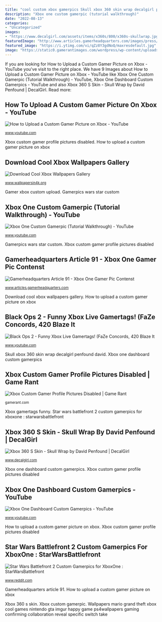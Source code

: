 ```yaml
---
title: "cool custom xbox gamerpics Skull xbox 360 skin wrap decalgirl penfound david"
description: "Xbox one custom gamerpic (tutorial walkthrough)"
date: "2022-08-13"
categories:
- "Uncategorized"
images:
- "https://www.decalgirl.com/assets/items/x360s/800/x360s-skullwrap.jpg"
featuredImage: "http://www.articles.gamerheadquarters.com/images/press/smiles.png"
featured_image: "https://i.ytimg.com/vi/qZz8Y3gdNoQ/maxresdefault.jpg"
image: "https://static0.gamerantimages.com/wordpress/wp-content/uploads/2020/03/Xbox-Suspends-Custom-Gamerpics.jpg"
---
```


If you are looking for How to Upload a Custom Gamer Picture on Xbox - YouTube you've visit to the right place. We have 9 Images about How to Upload a Custom Gamer Picture on Xbox - YouTube like Xbox One Custom Gamerpic (Tutorial Walkthrough) - YouTube, Xbox One Dashboard Custom Gamerpics - YouTube and also Xbox 360 S Skin - Skull Wrap by David Penfound | DecalGirl. Read more:

## How To Upload A Custom Gamer Picture On Xbox - YouTube

![How to Upload a Custom Gamer Picture on Xbox - YouTube](https://i.ytimg.com/vi/FKTim7zIQd8/maxresdefault.jpg "Xbox gamerpics custom")

<small>www.youtube.com</small>

Xbox custom gamer profile pictures disabled. How to upload a custom gamer picture on xbox

## Download Cool Xbox Wallpapers Gallery

![Download Cool Xbox Wallpapers Gallery](http://www.wallpapersin4k.org/wp-content/uploads/2017/04/Cool-Xbox-Wallpapers-17.jpg "Xbox 360 s skin")

<small>www.wallpapersin4k.org</small>

Gamer xbox custom upload. Gamerpics wars star custom

## Xbox One Custom Gamerpic (Tutorial Walkthrough) - YouTube

![Xbox One Custom Gamerpic (Tutorial Walkthrough) - YouTube](https://i.ytimg.com/vi/9KPigJArwV4/maxresdefault.jpg "Xbox one dashboard custom gamerpics")

<small>www.youtube.com</small>

Gamerpics wars star custom. Xbox custom gamer profile pictures disabled

## Gamerheadquarters Article 91 - Xbox One Gamer Pic Contenst

![Gamerheadquarters Article 91 - Xbox One Gamer Pic Contenst](http://www.articles.gamerheadquarters.com/images/press/smiles.png "Skull xbox 360 skin wrap decalgirl penfound david")

<small>www.articles.gamerheadquarters.com</small>

Download cool xbox wallpapers gallery. How to upload a custom gamer picture on xbox

## Black Ops 2 - Funny Xbox Live Gamertags! (FaZe Concords, 420 Blaze It

![Black Ops 2 - Funny Xbox Live Gamertags! (FaZe Concords, 420 Blaze It](https://i.ytimg.com/vi/mfybXCJRyaA/maxresdefault.jpg "Star wars battlefront 2 custom gamerpics for xboxone : starwarsbattlefront")

<small>www.youtube.com</small>

Skull xbox 360 skin wrap decalgirl penfound david. Xbox one dashboard custom gamerpics

## Xbox Custom Gamer Profile Pictures Disabled | Game Rant

![Xbox Custom Gamer Profile Pictures Disabled | Game Rant](https://static0.gamerantimages.com/wordpress/wp-content/uploads/2020/03/Xbox-Suspends-Custom-Gamerpics.jpg "Star wars battlefront 2 custom gamerpics for xboxone : starwarsbattlefront")

<small>gamerant.com</small>

Xbox gamertags funny. Star wars battlefront 2 custom gamerpics for xboxone : starwarsbattlefront

## Xbox 360 S Skin - Skull Wrap By David Penfound | DecalGirl

![Xbox 360 S Skin - Skull Wrap by David Penfound | DecalGirl](https://www.decalgirl.com/assets/items/x360s/800/x360s-skullwrap.jpg "Gamerheadquarters article 91")

<small>www.decalgirl.com</small>

Xbox one dashboard custom gamerpics. Xbox custom gamer profile pictures disabled

## Xbox One Dashboard Custom Gamerpics - YouTube

![Xbox One Dashboard Custom Gamerpics - YouTube](https://i.ytimg.com/vi/qZz8Y3gdNoQ/maxresdefault.jpg "Xbox gamertags funny")

<small>www.youtube.com</small>

How to upload a custom gamer picture on xbox. Xbox custom gamer profile pictures disabled

## Star Wars Battlefront 2 Custom Gamerpics For XboxOne : StarWarsBattlefront

![Star Wars Battlefront 2 Custom Gamerpics for XboxOne : StarWarsBattlefront](https://external-preview.redd.it/ktpwG73x-3Ivx74lgxxYlqhGj2mnhTp9gm327RlNo-w.jpg?auto=webp&amp;s=c5f53c792da48923000dcf738d01d5ba8241c737 "Xbox one custom gamerpic (tutorial walkthrough)")

<small>www.reddit.com</small>

Gamerheadquarters article 91. How to upload a custom gamer picture on xbox

Xbox 360 s skin. Xbox custom gamerpic. Wallpapers mario grand theft xbox cool games nintendo gta imgur happy game ps4wallpapers gaming confirming collaboration reveal specific switch take
